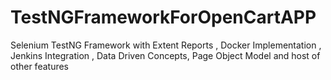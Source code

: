# TestNGFrameworkForOpenCartAPP
Selenium TestNG Framework with Extent Reports , Docker Implementation , Jenkins Integration , Data Driven Concepts, Page Object Model and host of other features
